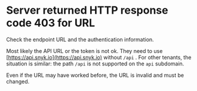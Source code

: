 # Server returned HTTP response code 403 for URL

Check the endpoint URL and the authentication information.

Most likely the API URL or the token is not ok. They need to use [https://api.snyk.io](https://api.snyk.io) without `/api` . For other tenants, the situation is similar: the path `/api` is not supported on the `api` subdomain.

Even if the URL may have worked before, the URL is invalid and must be changed.
